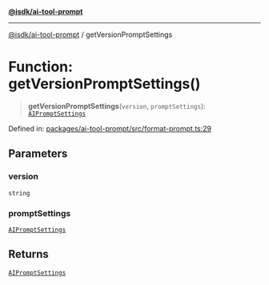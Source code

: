 [**@isdk/ai-tool-prompt**](../README.md)

***

[@isdk/ai-tool-prompt](../globals.md) / getVersionPromptSettings

# Function: getVersionPromptSettings()

> **getVersionPromptSettings**(`version`, `promptSettings`): [`AIPromptSettings`](../interfaces/AIPromptSettings.md)

Defined in: [packages/ai-tool-prompt/src/format-prompt.ts:29](https://github.com/isdk/ai-tool-prompt.js/blob/6d21e06e0e8e1b8449bddc69a03bdb7d160ce970/src/format-prompt.ts#L29)

## Parameters

### version

`string`

### promptSettings

[`AIPromptSettings`](../interfaces/AIPromptSettings.md)

## Returns

[`AIPromptSettings`](../interfaces/AIPromptSettings.md)
